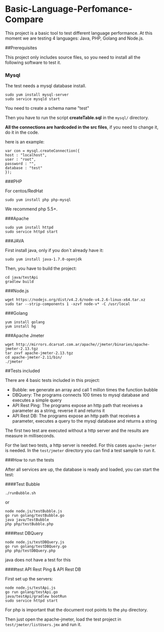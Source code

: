 # Basic-Language-Perfomance-Compare

This project is a basic tool to test different language performance. At this moment we are testing 4 languages: Java, PHP, Golang and Node.js.

##Prerequisites

This project only includes source files, so you need to install all the following software to test it.

### Mysql

The test needs a mysql database install. 

	sudo yum install mysql-server
	sudo service mysqld start

You need to create a schema name "test"

Then you have to run the script **createTable.sql** in the `mysql/` directory.

**All the connections are hardcoded in the src files**, if you need to change it, do it in the code.
	
here is an example:

	var con = mysql.createConnection({
    host : "localhost",
    user : "root",
    password : "",
    database : "test"
	});


###PHP

For centos/RedHat

	sudo yum install php php-mysql

We recommend php 5.5+.

###Apache

	sudo yum install httpd
	sudo service httpd start

###JAVA

First install java, only if you don´t already have it:

	sudo yum install java-1.7.0-openjdk

Then, you have to build the project:

	cd java/testApi
	gradlew build


###Node.js

	wget https://nodejs.org/dist/v4.2.6/node-v4.2.6-linux-x64.tar.xz
	sudo tar --strip-components 1 -xzvf node-v* -C /usr/local

###Golang

	yum install golang
	yum install hg

###Apache Jmeter

	wget http://mirrors.dcarsat.com.ar/apache//jmeter/binaries/apache-jmeter-2.13.tgz
	tar zxvf apache-jmeter-2.13.tgz
	cd apache-jmeter-2.11/bin/
	./jmeter


##Tests included

There are 4 basic tests included in this project:


*   Bubble: we generate an array and call 1 millon times the function bubble
*   DBQuery: The programs connects 100 times to mysql database and executes a simple query
*	API Rest Ping: The programs expose an http path that receives a parameter as a string, reverse it and returns it
*	API Rest DB: The programs expose an http path that receives a parameter, executes a query to the mysql database and returns a string

The first two test are executed without a http server and the results are measure in milliseconds.

For the last two tests, a http server is needed. For this cases `apache-jmeter` is needed. In the `test/jmeter` directory you can find a test sample to run it.

###How to run the tests

After all services are up, the database is ready and loaded, you can start the test:

####Test Bubble

	./runBubble.sh
	
or
	
	node node.js/testBubble.js
	go run golang/testBubble.go
	java java/TestBubble
	php php/testBubble.php
	
####test DBQuery

	node node.js/testDBQuery.js
	go run golang/testDBQuery.go
	php php/testDBQuery.php

java does not have a test for this

####test API Rest Ping & API Rest DB 

First set up the servers:

	node node.js/testApi.js
	go run golang/testApi.go
	java/testApi/gradlew bootRun
	sudo service httpd start
	
For php is important that the document root points to the `php` directory.

Then just open the apache-jmeter, load the test project in `test/jmeter/listUsers.jmx` and run it.


	 
